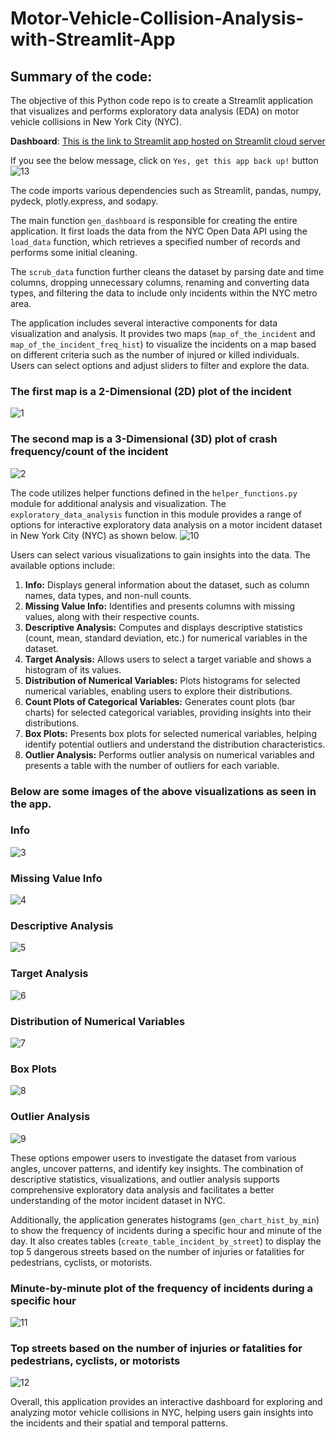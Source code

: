 # Motor-Vehicle-Collision-Analysis-with-Streamlit-App

## Summary of the code:
The objective of this Python code repo is to create a Streamlit application that visualizes and performs exploratory data analysis (EDA) on motor vehicle collisions in New York City (NYC). 

**Dashboard**: [This is the link to Streamlit app hosted on Streamlit cloud server](https://adarshkuthuru-motor-vehicle-collision-anal-srcadarsh-app-l1fegq.streamlit.app/)

If you see the below message, click on `Yes, get this app back up!` button
![13](https://github.com/adarshkuthuru/Motor-Vehicle-Collision-Analysis-with-Streamlit-App/blob/main/images/Error.jpg)

The code imports various dependencies such as Streamlit, pandas, numpy, pydeck, plotly.express, and sodapy. 

The main function `gen_dashboard` is responsible for creating the entire application. It first loads the data from the NYC Open Data API using the `load_data` function, which retrieves a specified number of records and performs some initial cleaning.

The `scrub_data` function further cleans the dataset by parsing date and time columns, dropping unnecessary columns, renaming and converting data types, and filtering the data to include only incidents within the NYC metro area.

The application includes several interactive components for data visualization and analysis. It provides two maps (`map_of_the_incident` and `map_of_the_incident_freq_hist`) to visualize the incidents on a map based on different criteria such as the number of injured or killed individuals. Users can select options and adjust sliders to filter and explore the data.

### The first map is a 2-Dimensional (2D) plot of the incident

![1](https://github.com/adarshkuthuru/Motor-Vehicle-Collision-Analysis-with-Streamlit-App/blob/main/images/Analysis-1.jpg)

### The second map is a 3-Dimensional (3D) plot of crash frequency/count of the incident
![2](https://github.com/adarshkuthuru/Motor-Vehicle-Collision-Analysis-with-Streamlit-App/blob/main/images/Analysis-3.jpg)

The code utilizes helper functions defined in the `helper_functions.py` module for additional analysis and visualization. The `exploratory_data_analysis` function in this module provides a range of options for interactive exploratory data analysis on a motor incident dataset in New York City (NYC) as shown below. 
![10](https://github.com/adarshkuthuru/Motor-Vehicle-Collision-Analysis-with-Streamlit-App/blob/main/images/Analysis-2.jpg)

Users can select various visualizations to gain insights into the data. The available options include:

1. **Info:** Displays general information about the dataset, such as column names, data types, and non-null counts.
2. **Missing Value Info:** Identifies and presents columns with missing values, along with their respective counts.
3. **Descriptive Analysis:** Computes and displays descriptive statistics (count, mean, standard deviation, etc.) for numerical variables in the dataset.
4. **Target Analysis:** Allows users to select a target variable and shows a histogram of its values.
5. **Distribution of Numerical Variables:** Plots histograms for selected numerical variables, enabling users to explore their distributions.
6. **Count Plots of Categorical Variables:** Generates count plots (bar charts) for selected categorical variables, providing insights into their distributions.
7. **Box Plots:** Presents box plots for selected numerical variables, helping identify potential outliers and understand the distribution characteristics.
8. **Outlier Analysis:** Performs outlier analysis on numerical variables and presents a table with the number of outliers for each variable.

### Below are some images of the above visualizations as seen in the app.

### Info
![3](https://github.com/adarshkuthuru/Motor-Vehicle-Collision-Analysis-with-Streamlit-App/blob/main/images/Analysis-2.1.jpg)

### Missing Value Info
![4](https://github.com/adarshkuthuru/Motor-Vehicle-Collision-Analysis-with-Streamlit-App/blob/main/images/Analysis-2.2.jpg)

### Descriptive Analysis
![5](https://github.com/adarshkuthuru/Motor-Vehicle-Collision-Analysis-with-Streamlit-App/blob/main/images/Analysis-2.3.jpg)

### Target Analysis
![6](https://github.com/adarshkuthuru/Motor-Vehicle-Collision-Analysis-with-Streamlit-App/blob/main/images/Analysis-2.4.jpg)

### Distribution of Numerical Variables
![7](https://github.com/adarshkuthuru/Motor-Vehicle-Collision-Analysis-with-Streamlit-App/blob/main/images/Analysis-2.5.jpg)

### Box Plots
![8](https://github.com/adarshkuthuru/Motor-Vehicle-Collision-Analysis-with-Streamlit-App/blob/main/images/Analysis-2.6.jpg)

### Outlier Analysis
![9](https://github.com/adarshkuthuru/Motor-Vehicle-Collision-Analysis-with-Streamlit-App/blob/main/images/Analysis-2.7.jpg)

These options empower users to investigate the dataset from various angles, uncover patterns, and identify key insights. The combination of descriptive statistics, visualizations, and outlier analysis supports comprehensive exploratory data analysis and facilitates a better understanding of the motor incident dataset in NYC.

Additionally, the application generates histograms (`gen_chart_hist_by_min`) to show the frequency of incidents during a specific hour and minute of the day. It also creates tables (`create_table_incident_by_street`) to display the top 5 dangerous streets based on the number of injuries or fatalities for pedestrians, cyclists, or motorists.

### Minute-by-minute plot of the frequency of incidents during a specific hour 
![11](https://github.com/adarshkuthuru/Motor-Vehicle-Collision-Analysis-with-Streamlit-App/blob/main/images/Analysis-4.jpg)

### Top streets based on the number of injuries or fatalities for pedestrians, cyclists, or motorists
![12](https://github.com/adarshkuthuru/Motor-Vehicle-Collision-Analysis-with-Streamlit-App/blob/main/images/Analysis-5.jpg)

Overall, this application provides an interactive dashboard for exploring and analyzing motor vehicle collisions in NYC, helping users gain insights into the incidents and their spatial and temporal patterns.

